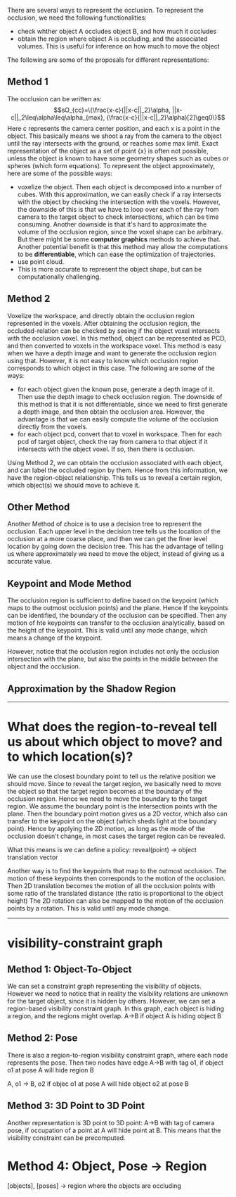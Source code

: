 There are several ways to represent the occlusion. To represent the occlusion, we need the following functionalities:
- check whther object A occludes object B, and how much it occludes
- obtain the region where object A is occluding, and the associated volumes. This is useful for inference on how much to move the object

The following are some of the proposals for different representations:

## Method 1
The occlusion can be written as:
$$sO_{cc}=\{\frac{x-c}{||x-c||_2}\alpha, ||x-c||_2\leq\alpha\leq\alpha_{max}, (\frac{x-c}{||x-c||_2}\alpha)[2]\geq0\}$$
Here c represents the camera center position, and each x is a point in the object.
This basically means we shoot a ray from the camera to the object until the ray intersects with the ground, or reaches
some max limit.
Exact representation of the object as a set of point {x} is often not possible, unless the object is known to have some
geometry shapes such as cubes or spheres (which form equations). To represent the object approximately, here are some of
the possible ways:
- voxelize the object. Then each object is decomposed into a number of cubes.
  With this approximation, we can easily check if a ray intersects with the object by checking the intersection with the
  voxels.
  However, the downside of this is that we have to loop over each of the ray from camera to the target object to check
  intersections, which can be time consuming.
  Another downside is that it's hard to approximate the volume of the occlusion region, since the voxel shape can be arbitrary. But there might be some **computer graphics** methods to achieve that.
  Another potential benefit is that this method may allow the computations to be **differentiable**, which can ease the optimization of trajectories.
- use point cloud. 
- This is more accurate to represent the object shape, but can be computationally challenging.

## Method 2
Voxelize the workspace, and directly obtain the occlusion region represented in the voxels. After obtaining the occlusion
region, the occluded-relation can be checked by seeing if the object voxel intersects with the occlusion voxel.
In this method, object can be represented as PCD, and then converted to voxels in the workspace voxel.
This method is easy when we have a depth image and want to generate the occlusion region using that. However, it is not easy to know which occlusion region corresponds to which object in this case. The following are some of the ways:
- for each object given the known pose, generate a depth image of it. Then use the depth image to check occlusion region.
The downside of this method is that it is not differentiable, since we need to first generate a depth image, and then
obtain the occlusion area.
However, the advantage is that we can easily compute the volume of the occlusion directly from the voxels.
- for each object pcd, convert that to voxel in workspace. Then for each pcd of target object, check the ray from camera
  to that object if it intersects with the object voxel. If so, then there is occlusion.

Using Method 2, we can obtain the occlusion associated with each object, and can label the occluded region by them. Hence
from this information, we have the region-object relationship. This tells us to reveal a certain region, which object(s) we should move to achieve it.


## Other Method
Another Method of choice is to use a decision tree to represent the occlusion. Each upper level in the decision tree tells us the location of the occlusion at a more coarse place, and then we can get the finer level location by going down the decision tree. This has the advantage of telling us where approximately we need to move the object, instead of giving us a accurate value.


## Keypoint and Mode Method
The occlusion region is sufficient to define based on the keypoint (which maps to the outmost occlusion points) and the plane. Hence If the keypoints can be identified, the boundary of the occlusion can be specified. Then any motion of hte keypoints can transfer to the occlusion analytically, based on the height of the keypoint.
This is valid until any mode change, which means a change of the keypoint.

However, notice that the occlusion region includes not only the occlusion intersection with the plane, but also the points in the middle between the object and the occlusion.


## Approximation by the Shadow Region

---------------------------------------------------------------------------------------------------------------------------
# What does the region-to-reveal tell us about which object to move? and to which location(s)?

We can use the closest boundary point to tell us the relative position we should move. Since to reveal the target region, we
basically need to move the object so that the target region becomes at the boundary of the occlusion region. Hence we need to move the boundary to the target region.
We assume the boundary point is the intersection points with the plane. Then the boundary point motion gives us a 2D vector,
which also can transfer to the keypoint on the object (which sheds light at the boundary point).
Hence by applying the 2D motion, as long as the mode of the occlusion doesn't change, in most cases the target region can be revealed.

What this means is we can define a policy:
reveal(point) -> object translation vector


Another way is to find the keypoints that map to the outmost occlusion. The motion of these keypoints then corresponds to the motion of the occlusion.
Then 2D translation becomes the motion of all the occlusion points with some ratio of the translated distance (the ratio is proportional to the object height)
The 2D rotation can also be mapped to the motion of the occlusion points by a rotation.
This is valid until any mode change.


---------------------------------------------------------------------------------------------------------------------------
# visibility-constraint graph

## Method 1: Object-To-Object
We can set a constraint graph representing the visibility of objects. However we need to notice that in reality the visibility relations are unknown for the target object, since it is hidden by others.
However, we can set a region-based visibility constraint graph. In this graph, each object is hiding a region, and the regions might overlap.
A->B if object A is hiding object B

## Method 2: Pose
There is also a region-to-region visibility constraint graph, where each node represents the pose. 
Then two nodes have edge
A->B with tag o1,
if object o1 at pose A will hide region B

A, o1 -> B, o2
if objec o1 at pose A will hide object o2 at pose B

## Method 3: 3D Point to 3D Point
Another representation is 3D point to 3D point:
A->B with tag of camera pose,
if occupation of a point at A will hide point at B.
This means that the visibility constraint can be precomputed.

# Method 4: Object, Pose -> Region
[objects], [poses] -> region where the objects are occluding

